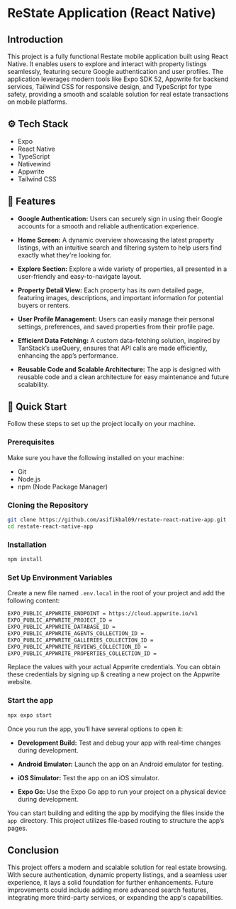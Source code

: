 # ReState Application (React Native)

## Introduction
This project is a fully functional Restate mobile application built using React Native. It enables users to explore and interact with property listings seamlessly, featuring secure Google authentication and user profiles. The application leverages modern tools like Expo SDK 52, Appwrite for backend services, Tailwind CSS for responsive design, and TypeScript for type safety, providing a smooth and scalable solution for real estate transactions on mobile platforms.

## ⚙️ Tech Stack
- Expo
- React Native
- TypeScript
- Nativewind
- Appwrite
- Tailwind CSS

## 🔋 Features
- **Google Authentication:** Users can securely sign in using their Google accounts for a smooth and reliable authentication experience.

- **Home Screen:** A dynamic overview showcasing the latest property listings, with an intuitive search and filtering system to help users find exactly what they're looking for.

- **Explore Section:** Explore a wide variety of properties, all presented in a user-friendly and easy-to-navigate layout.

- **Property Detail View:** Each property has its own detailed page, featuring images, descriptions, and important information for potential buyers or renters.

- **User Profile Management:** Users can easily manage their personal settings, preferences, and saved properties from their profile page.

- **Efficient Data Fetching:** A custom data-fetching solution, inspired by TanStack’s useQuery, ensures that API calls are made efficiently, enhancing the app’s performance.

- **Reusable Code and Scalable Architecture:** The app is designed with reusable code and a clean architecture for easy maintenance and future scalability.

## 🤸 Quick Start
Follow these steps to set up the project locally on your machine.

### Prerequisites
Make sure you have the following installed on your machine:
- Git
- Node.js
- npm (Node Package Manager)

### Cloning the Repository
```sh
git clone https://github.com/asifikbal09/restate-react-native-app.git
cd restate-react-native-app
```

### Installation
```sh
npm install
```

### Set Up Environment Variables
Create a new file named `.env.local` in the root of your project and add the following content:
```sh
EXPO_PUBLIC_APPWRITE_ENDPOINT = https://cloud.appwrite.io/v1
EXPO_PUBLIC_APPWRITE_PROJECT_ID =
EXPO_PUBLIC_APPWRITE_DATABASE_ID = 
EXPO_PUBLIC_APPWRITE_AGENTS_COLLECTION_ID = 
EXPO_PUBLIC_APPWRITE_GALLERIES_COLLECTION_ID = 
EXPO_PUBLIC_APPWRITE_REVIEWS_COLLECTION_ID =  
EXPO_PUBLIC_APPWRITE_PROPERTIES_COLLECTION_ID =
```
Replace the values with your actual Appwrite credentials. You can obtain these credentials by signing up & creating a new project on the Appwrite website.

### Start the app
```sh
npx expo start
```

Once you run the app, you’ll have several options to open it:

- **Development Build:** Test and debug your app with real-time changes during development.

- **Android Emulator:** Launch the app on an Android emulator for testing.

- **iOS Simulator:** Test the app on an iOS simulator.

- **Expo Go:** Use the Expo Go app to run your project on a physical device during development.

You can start building and editing the app by modifying the files inside the `app `directory. This project utilizes file-based routing to structure the app’s pages.

## Conclusion
This project offers a modern and scalable solution for real estate browsing. With secure authentication, dynamic property listings, and a seamless user experience, it lays a solid foundation for further enhancements. Future improvements could include adding more advanced search features, integrating more third-party services, or expanding the app's capabilities.

